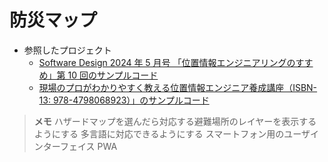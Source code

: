 # 防災マップ
- 参照したプロジェクト
  - [Software Design 2024 年 5 月号 「位置情報エンジニアリングのすすめ」第 10 回のサンプルコード](https://github.com/satoshi7190/sd-2024-5-sample)
  - [現場のプロがわかりやすく教える位置情報エンジニア養成講座（ISBN-13: 978-4798068923）」のサンプルコード](https://github.com/Kanahiro/location-tech-sample-v1)

> **メモ**
> ハザードマップを選んだら対応する避難場所のレイヤーを表示するようにする
> 多言語に対応できるようにする
> スマートフォン用のユーザインターフェイス
> PWA
